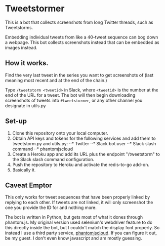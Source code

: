 # Tweetstormer

This is a bot that collects screenshots from long Twitter threads, such as Tweetstorms. 

Embedding individual tweets from like a 40-tweet sequence can bog down a webpage. This bot collects screenshots instead that can be embedded as images instead.

## How it works.

Find the very last tweet in the series you want to get screenshots of (last meaning most recent and at the end of the chain.) 

Type `/tweetstorm <tweetid>` in Slack, where `<tweetid>` is the number at the end of the URL for a tweet. The bot will then begin downloading screenshots of tweets into `#tweetstormer`, or any other channel you designate in utils.py

## Set-up

1. Clone this repository onto your local computer.
2. Obtain API keys and tokens for the following services and add them to tweetstorm.py and utils.py:
⋅⋅* Twitter
⋅⋅* Slack bot user
⋅⋅* Slack slash command
⋅⋅* phantomjscloud
3. Create a Heroku app and add its URL plus the endpoint "/tweetstorm" to the Slack slash command configuration.
4. Push the repository to Heroku and activate the redis-to-go add-on.
5. Basically it. 

## Caveat Emptor

This only works for tweet sequences that have been properly linked by replying to each other. If tweets are not linked, it will only screenshot the one you provide the ID for and nothing more.

The bot is written in Python, but gets most of what it dones through phantom.js. My original version used selenium's webdriver feature to do this directly inside the bot, but I couldn't match the display font properly. So instead I use a third party service, [phantomjscloud](https://phantomjscloud.com/). If you can figure it out, be my guest. I don't even know javascript and am mostly guessing.